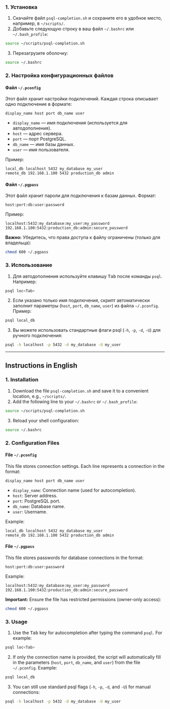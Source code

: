 

### **1. Установка**

1. Скачайте файл `psql-completion.sh` и сохраните его в удобное место, например, в `~/scripts/`.
2. Добавьте следующую строку в ваш файл `~/.bashrc` или `~/.bash_profile`:

```bash
source ~/scripts/psql-completion.sh
```

3. Перезагрузите оболочку:

```bash
source ~/.bashrc
```


### **2. Настройка конфигурационных файлов**

#### **Файл `~/.pconfig`**

Этот файл хранит настройки подключений. Каждая строка описывает одно подключение в формате:

```plaintext
display_name host port db_name user
```

- `display_name` — имя подключения (используется для автодополнения).
- `host` — адрес сервера.
- `port` — порт PostgreSQL.
- `db_name` — имя базы данных.
- `user` — имя пользователя.

Пример:

```plaintext
local_db localhost 5432 my_database my_user
remote_db 192.168.1.100 5432 production_db admin
```


#### **Файл `~/.pgpass`**

Этот файл хранит пароли для подключения к базам данных. Формат:

```plaintext
host:port:db:user:password
```

Пример:

```plaintext
localhost:5432:my_database:my_user:my_password
192.168.1.100:5432:production_db:admin:secure_password
```

**Важно:** Убедитесь, что права доступа к файлу ограничены (только для владельца):

```bash
chmod 600 ~/.pgpass
```


### **3. Использование**

1. Для автодополнения используйте клавишу <kbd>Tab</kbd> после команды `psql`. Например:

```bash
psql loc<Tab>
```

2. Если указано только имя подключения, скрипт автоматически заполнит параметры (`host`, `port`, `db_name`, `user`) из файла `~/.pconfig`. Пример:

```bash
psql local_db
```

3. Вы можете использовать стандартные флаги psql (`-h`, `-p`, `-d`, `-U`) для ручного подключения:

```bash
psql -h localhost -p 5432 -d my_database -U my_user
```


---

## **Instructions in English**

### **1. Installation**

1. Download the file `psql-completion.sh` and save it to a convenient location, e.g., `~/scripts/`.
2. Add the following line to your `~/.bashrc` or `~/.bash_profile`:

```bash
source ~/scripts/psql-completion.sh
```

3. Reload your shell configuration:

```bash
source ~/.bashrc
```


### **2. Configuration Files**

#### **File `~/.pconfig`**

This file stores connection settings. Each line represents a connection in the format:

```plaintext
display_name host port db_name user
```

- `display_name`: Connection name (used for autocompletion).
- `host`: Server address.
- `port`: PostgreSQL port.
- `db_name`: Database name.
- `user`: Username.

Example:

```plaintext
local_db localhost 5432 my_database my_user
remote_db 192.168.1.100 5432 production_db admin
```


#### **File `~/.pgpass`**

This file stores passwords for database connections in the format:

```plaintext
host:port:db:user:password
```

Example:

```plaintext
localhost:5432:my_database:my_user:my_password
192.168.1.100:5432:production_db:admin:secure_password
```

**Important:** Ensure the file has restricted permissions (owner-only access):

```bash
chmod 600 ~/.pgpass
```


### **3. Usage**

1. Use the <kbd>Tab</kbd> key for autocompletion after typing the command `psql`. For example:

```bash
psql loc<Tab>
```

2. If only the connection name is provided, the script will automatically fill in the parameters (`host`, `port`, `db_name`, and `user`) from the file `~/.pconfig`. Example:

```bash
psql local_db
```

3. You can still use standard psql flags (`-h`, `-p`, `-d`, and `-U`) for manual connections:

```bash
psql -h localhost -p 5432 -d my_database -U my_user
```

